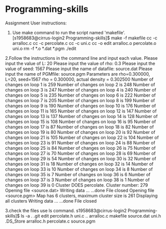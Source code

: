 # Programming-skills
Assignment
User instructions:
1. Use make command to run the script named 'makefile'.
[s1958683@cirrus-login2 Programming-skills]$ make -f makefile
cc -c arralloc.c
cc -c percolate.c
cc -c uni.c
cc -o edit arralloc.o percolate.o uni.o
rm -f *.o *.dat *.pgm
./edit

2.Follow the instructions in the command line and input each value.
Please input the value of L:
20
Please input the value of rho:
0.3
Please input the value of seed:
1567
Please input the name of datafile:
source.dat
Please input the name of PGMfile:
source.pgm
Parameters are rho=0.300000, L=20, seed=1567
rho = 0.300000, actual density = 0.302500
Number of changes on loop 1 is 259
Number of changes on loop 2 is 248
Number of changes on loop 3 is 247
Number of changes on loop 4 is 240
Number of changes on loop 5 is 235
Number of changes on loop 6 is 222
Number of changes on loop 7 is 205
Number of changes on loop 8 is 199
Number of changes on loop 9 is 190
Number of changes on loop 10 is 176
Number of changes on loop 11 is 165
Number of changes on loop 12 is 147
Number of changes on loop 13 is 137
Number of changes on loop 14 is 128
Number of changes on loop 15 is 108
Number of changes on loop 16 is 95
Number of changes on loop 17 is 87
Number of changes on loop 18 is 82
Number of changes on loop 19 is 80
Number of changes on loop 20 is 92
Number of changes on loop 21 is 105
Number of changes on loop 22 is 104
Number of changes on loop 23 is 91
Number of changes on loop 24 is 88
Number of changes on loop 25 is 84
Number of changes on loop 26 is 75
Number of changes on loop 27 is 70
Number of changes on loop 28 is 69
Number of changes on loop 29 is 54
Number of changes on loop 30 is 32
Number of changes on loop 31 is 18
Number of changes on loop 32 is 14
Number of changes on loop 33 is 10
Number of changes on loop 34 is 8
Number of changes on loop 35 is 7
Number of changes on loop 36 is 6
Number of changes on loop 37 is 3
Number of changes on loop 38 is 1
Number of changes on loop 39 is 0
Cluster DOES percolate. Cluster number: 279
Opening file <source.dat>
Writing data ...
...done
File closed
Opening file <source.pgm>
Map has 6 clusters, maximum cluster size is 261
Displaying all clusters
Writing data ...
...done
File closed

3.check the files use ls command.
s1958683@cirrus-login2 Programming-skills]$ ls -a
.          .git        edit         percolate.h  uni.c
..         arralloc.c  makefile     source.dat   uni.h
.DS_Store  arralloc.h  percolate.c  source.pgm
